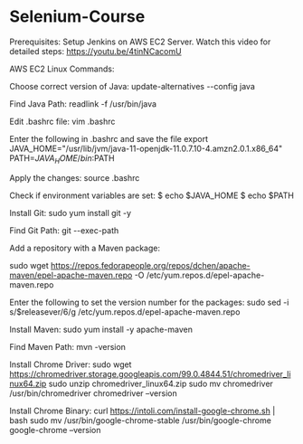 # Selenium-Course

Prerequisites:
Setup Jenkins on AWS EC2 Server. 
Watch this video for detailed steps: https://youtu.be/4tinNCacomU

AWS EC2 Linux Commands:

Choose correct version of Java: 
update-alternatives --config java

Find Java Path:
readlink -f /usr/bin/java

Edit .bashrc file:
vim .bashrc

Enter the following in .bashrc and save the file 
export JAVA_HOME="/usr/lib/jvm/java-11-openjdk-11.0.7.10-4.amzn2.0.1.x86_64"
PATH=$JAVA_HOME/bin:$PATH
 
Apply the changes:
source .bashrc
 
Check if environment variables are set:
 $ echo $JAVA_HOME
 $ echo $PATH

Install Git:
sudo yum install git -y

Find Git Path:
git --exec-path

Add a repository with a Maven package:

sudo wget https://repos.fedorapeople.org/repos/dchen/apache-maven/epel-apache-maven.repo -O /etc/yum.repos.d/epel-apache-maven.repo

Enter the following to set the version number for the packages:
sudo sed -i s/\$releasever/6/g /etc/yum.repos.d/epel-apache-maven.repo

Install Maven:
sudo yum install -y apache-maven

Find Maven Path:
mvn -version

Install Chrome Driver:
sudo wget https://chromedriver.storage.googleapis.com/99.0.4844.51/chromedriver_linux64.zip
sudo unzip chromedriver_linux64.zip
sudo mv chromedriver /usr/bin/chromedriver
chromedriver –version

Install Chrome Binary:
curl https://intoli.com/install-google-chrome.sh | bash
sudo mv /usr/bin/google-chrome-stable /usr/bin/google-chrome
google-chrome –version

